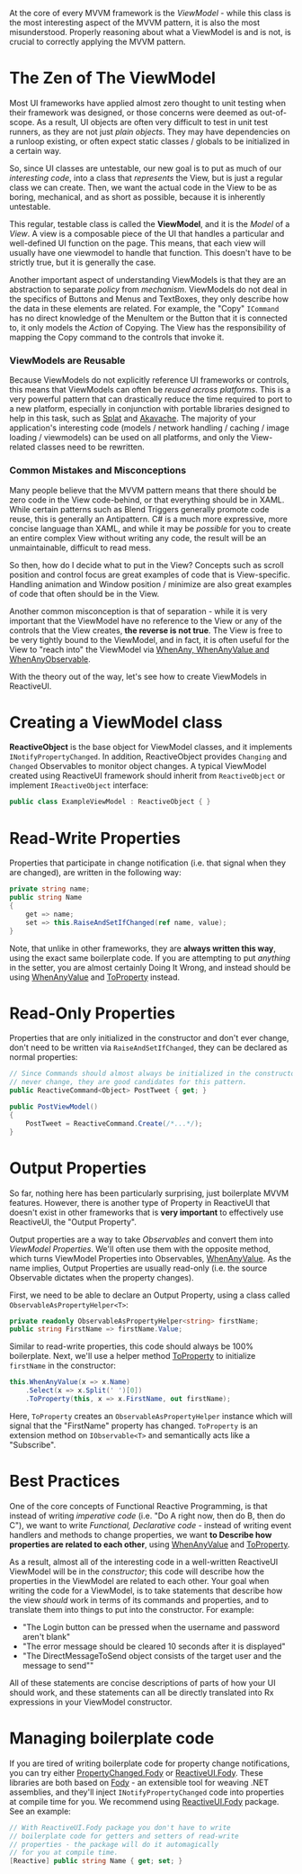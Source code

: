 At the core of every MVVM framework is the *ViewModel* - while this class is the most interesting aspect of the MVVM pattern, it is also the most misunderstood. Properly reasoning about what a ViewModel is and is not, is crucial to correctly applying the MVVM pattern.

# The Zen of The ViewModel

Most UI frameworks have applied almost zero thought to unit testing when their framework was designed, or those concerns were deemed as out-of-scope. As a result, UI objects are often very difficult to test in unit test runners, as they are not just *plain objects*. They may have dependencies on a runloop existing, or often expect static classes / globals to be initialized in a certain way.

So, since UI classes are untestable, our new goal is to put as much of our *interesting code*, into a class that *represents* the View, but is just a regular class we can create. Then, we want the actual code in the View to be
as boring, mechanical, and as short as possible, because it is inherently untestable.

This regular, testable class is called the **ViewModel**, and it is the *Model* of a *View*. A view is a composable piece of the UI that handles a particular and well-defined UI function on the page. This means, that each view will usually have one viewmodel to handle that function. This doesn't have to be strictly true, but it is generally the case.

Another important aspect of understanding ViewModels is that they are an abstraction to separate *policy* from *mechanism*. ViewModels do not deal in the specifics of Buttons and Menus and TextBoxes, they only describe how the data in these elements are related. For example, the "Copy" `ICommand` has no direct knowledge of the MenuItem or the Button that it is connected to, it only models the *Action* of Copying. The View has the responsibility of mapping the Copy command to the controls that invoke it.

### ViewModels are Reusable

Because ViewModels do not explicitly reference UI frameworks or controls, this means that ViewModels can often be *reused across platforms*. This is a very powerful pattern that can drastically reduce the time required to port to a new platform, especially in conjunction with portable libraries designed to help in this task, such as [Splat](https://github.com/paulcbetts/splat) and [Akavache](https://github.com/akavache/Akavache). The majority of your application's interesting code (models / network handling / caching / image loading / viewmodels) can be used on all platforms, and only the View-related classes need to be rewritten.

### Common Mistakes and Misconceptions

Many people believe that the MVVM pattern means that there should be zero code in the View code-behind, or that everything should be in XAML. While certain patterns such as Blend Triggers generally promote code reuse, this is generally an Antipattern. C# is a much more expressive, more concise language than XAML, and while it may be *possible* for you to create an entire complex View without writing any code, the result will be an unmaintainable, difficult to read mess.

So then, how do I decide what to put in the View? Concepts such as scroll position and control focus are great examples of code that is View-specific. Handling animation and Window position / minimize are also great examples of code that often should be in the View.

Another common misconception is that of separation - while it is very important that the ViewModel have no reference to the View or any of the controls that the View creates, **the reverse is not true**. The View is free to be very tightly bound to the ViewModel, and in fact, it is often useful for the View to "reach into" the ViewModel via [WhenAny, WhenAnyValue and WhenAnyObservable](../when-any).

With the theory out of the way, let's see how to create ViewModels in ReactiveUI.

# Creating a ViewModel class

**ReactiveObject** is the base object for ViewModel classes, and it implements `INotifyPropertyChanged`. In addition, ReactiveObject provides `Changing` and `Changed` Observables to monitor object changes. A typical ViewModel created using ReactiveUI framework should inherit from `ReactiveObject` or implement `IReactiveObject` interface:

```cs
public class ExampleViewModel : ReactiveObject { }
```

# Read-Write Properties

Properties that participate in change notification (i.e. that signal when they are changed), are written in the following way:

```cs
private string name;
public string Name 
{
    get => name;
    set => this.RaiseAndSetIfChanged(ref name, value);
}
```

Note, that unlike in other frameworks, they are **always written this way**, using the exact same boilerplate code. If you are attempting to put *anything* in the setter, you are almost certainly Doing It Wrong, and instead should be using [WhenAnyValue](../when-any) and [ToProperty](../oaph) instead. 

# Read-Only Properties

Properties that are only initialized in the constructor and don't ever change, don't need to be written via `RaiseAndSetIfChanged`, they can be declared as normal properties:

```cs
// Since Commands should almost always be initialized in the constructor and
// never change, they are good candidates for this pattern.
public ReactiveCommand<Object> PostTweet { get; }

public PostViewModel()
{
    PostTweet = ReactiveCommand.Create(/*...*/);
}
```

# Output Properties

So far, nothing here has been particularly surprising, just boilerplate MVVM features. However, there is another type of Property in ReactiveUI that doesn't exist in other frameworks that is **very important** to effectively use ReactiveUI, the "Output Property".

Output properties are a way to take *Observables* and convert them into *ViewModel Properties*. We'll often use them with the opposite method, which turns ViewModel Properties into Observables, [WhenAnyValue](../when-any). As the name implies, Output Properties are usually read-only (i.e. the source Observable dictates when the property changes).

First, we need to be able to declare an Output Property, using a class called `ObservableAsPropertyHelper<T>`:

```cs
private readonly ObservableAsPropertyHelper<string> firstName;
public string FirstName => firstName.Value;
```

Similar to read-write properties, this code should always be 100% boilerplate. Next, we'll use a helper method [ToProperty](../oaph) to initialize `firstName` in the constructor:

```cs
this.WhenAnyValue(x => x.Name)
    .Select(x => x.Split(' ')[0])
    .ToProperty(this, x => x.FirstName, out firstName);
```

Here, `ToProperty` creates an `ObservableAsPropertyHelper` instance which will signal that the "FirstName" property has changed. `ToProperty` is an extension method on `IObservable<T>` and semantically acts like a "Subscribe".

# Best Practices

One of the core concepts of Functional Reactive Programming, is that instead of writing *imperative code* (i.e. "Do A right now, then do B, then do C"), we want to write *Functional, Declarative code* - instead of writing event handlers and methods to change properties, we want **to Describe how properties are related to each other**, using [WhenAnyValue](../when-any) and [ToProperty](../oaph).

As a result, almost all of the interesting code in a well-written ReactiveUI ViewModel will be in the *constructor*; this code will describe how the properties in the ViewModel are related to each other. Your goal when writing the code for a ViewModel, is to take statements that describe how the view *should* work in terms of its commands and properties, and to translate them into things to put into the constructor. For example:

* "The Login button can be pressed when the username and password aren't blank"
* "The error message should be cleared 10 seconds after it is displayed"
* "The DirectMessageToSend object consists of the target user and the message
   to send""

All of these statements are concise descriptions of parts of how your UI should work, and these statements can all be directly translated into Rx expressions in your ViewModel constructor.

# Managing boilerplate code

If you are tired of writing boilerplate code for property change notifications, you can try either <a href="https://github.com/Fody/PropertyChanged">PropertyChanged.Fody</a> or <a href="https://www.nuget.org/packages/ReactiveUI.Fody/">ReactiveUI.Fody</a>. These libraries are both based on <a href="https://github.com/Fody/">Fody</a> - an extensible tool for weaving .NET assemblies, and they'll inject `INotifyPropertyChanged` code into properties at compile time for you. We recommend using <a href="https://www.nuget.org/packages/ReactiveUI.Fody/">ReactiveUI.Fody</a> package. See an example:

```cs
// With ReactiveUI.Fody package you don't have to write
// boilerplate code for getters and setters of read-write 
// properties - the package will do it automagically
// for you at compile time.
[Reactive] public string Name { get; set; }
```
